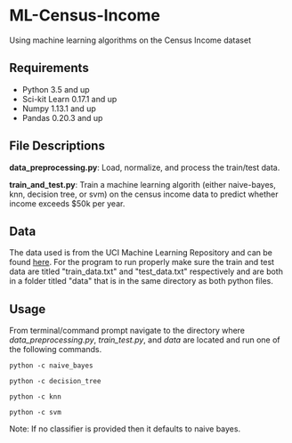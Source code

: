 # ML-Census-Income
Using machine learning algorithms on the Census Income dataset

## Requirements
* Python 3.5 and up
* Sci-kit Learn 0.17.1 and up
* Numpy 1.13.1 and up
* Pandas 0.20.3 and up

## File Descriptions
**data_preprocessing.py**: Load, normalize, and process the train/test data.

**train_and_test.py**: Train a machine learning algorith (either naive-bayes, knn, decision tree, or svm) on the census income data to predict whether income exceeds $50k per year.


## Data
The data used is from the UCI Machine Learning Repository and can be found [here](https://archive.ics.uci.edu/ml/datasets/adult). For the program to run properly make sure the train and test data are titled "train_data.txt" and "test_data.txt" respectively and are both in a folder titled "data" that is in the same directory as both python files.

## Usage
From terminal/command prompt navigate to the directory where *data_preprocessing.py*, *train_test.py*, and *data* are located and run one of the following commands.

`python -c naive_bayes`

`python -c decision_tree`

`python -c knn`

`python -c svm`

Note: If no classifier is provided then it defaults to naive bayes.
